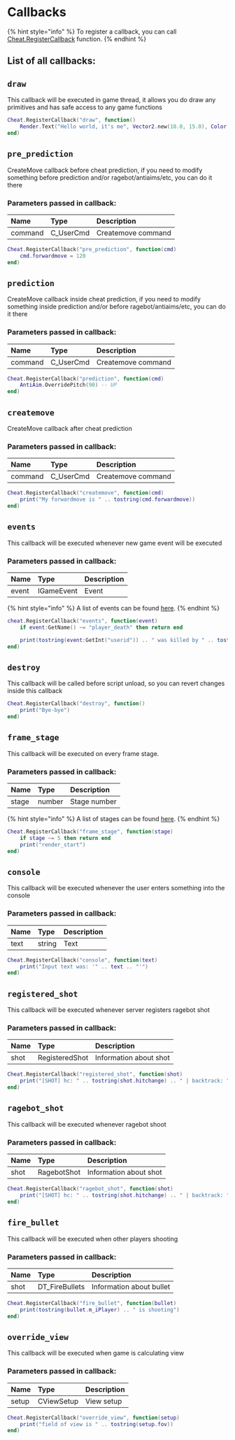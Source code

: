 # Callbacks

{% hint style="info" %}
To register a callback, you can call [Cheat.RegisterCallback](../neverlose/Cheat.md#registercallback) function.
{% endhint %}

## List of all callbacks:

## `draw`

This callback will be executed in game thread, it allows you do draw any primitives and has safe access to any game functions

```lua
Cheat.RegisterCallback("draw", function()
    Render.Text("Hello world, it's me", Vector2.new(10.0, 15.0), Color.new(1.0, 1.0, 1.0), 16)
end)
```

## `pre_prediction`

CreateMove callback before cheat prediction, if you need to modify something before prediction
and/or ragebot/antiaims/etc, you can do it there

### Parameters passed in callback:

| Name    | Type      | Description        |
| :------ | :-------- | :----------------- |
| command | C_UserCmd | Createmove command |

```lua
Cheat.RegisterCallback("pre_prediction", function(cmd)
    cmd.forwardmove = 120
end)
```

## `prediction`

CreateMove callback inside cheat prediction, if you need to modify something inside prediction
and/or before ragebot/antiaims/etc, you can do it there

### Parameters passed in callback:

| Name    | Type      | Description        |
| :------ | :-------- | :----------------- |
| command | C_UserCmd | Createmove command |

```lua
Cheat.RegisterCallback("prediction", function(cmd)
    AntiAim.OverridePitch(90) -- UP
end)
```

## `createmove`

CreateMove callback after cheat prediction

### Parameters passed in callback:

| Name    | Type      | Description        |
| :------ | :-------- | :----------------- |
| command | C_UserCmd | Createmove command |

```lua
Cheat.RegisterCallback("createmove", function(cmd)
    print("My forwardmove is " .. tostring(cmd.forwardmove))
end)
```

## `events`

This callback will be executed whenever new game event will be executed

### Parameters passed in callback:

| Name  | Type       | Description |
| :---- | :--------- | :---------- |
| event | IGameEvent | Event       |

{% hint style="info" %}
A list of events can be found [here](https://wiki.alliedmods.net%20Counter-Strike:_Global_Offensive_Events).
{% endhint %}

```lua
cheat.RegisterCallback("events", function(event)
    if event:GetName() ~= "player_death" then return end

    print(tostring(event:GetInt("userid")) .. " was killed by " .. tostring(event:GetInt("attacker")))
end)
```

## `destroy`

This callback will be called before script unload, so you can revert changes inside this callback

```lua
Cheat.RegisterCallback("destroy", function()
    print("Bye-bye")
end)
```

## `frame_stage`

This callback will be executed on every frame stage.

### Parameters passed in callback:

| Name  | Type   | Description  |
| :---- | :----- | :----------- |
| stage | number | Stage number |

{% hint style="info" %}
A list of stages can be found [here](source_engine_enums.md#stages).
{% endhint %}

```lua
Cheat.RegisterCallback("frame_stage", function(stage)
    if stage ~= 5 then return end
    print("render_start")
end)
```

## `console`

This callback will be executed whenever the user enters something into the console

### Parameters passed in callback:

| Name | Type   | Description |
| :--- | :----- | :---------- |
| text | string | Text        |

```lua
Cheat.RegisterCallback("console", function(text)
    print("Input text was: '" .. text .. "'")
end)
```

## `registered_shot`

This callback will be executed whenever server registers ragebot shot

### Parameters passed in callback:

| Name | Type           | Description            |
| :--- | :------------- | :--------------------- |
| shot | RegisteredShot | Information about shot |

```lua
Cheat.RegisterCallback("registered_shot", function(shot)
    print("[SHOT] hc: " .. tostring(shot.hitchange) .. " | backtrack: " .. tostring(shot.backtrack) .. " | hitgroup: " .. tostring(shot.hitgroup) .. " | damage: " .. tostring(shot.damage) .. " | target: " .. tostring(shot.target_index))
end)
```

## `ragebot_shot`

This callback will be executed whenever ragebot shoot

### Parameters passed in callback:

| Name | Type        | Description            |
| :--- | :---------- | :--------------------- |
| shot | RagebotShot | Information about shot |

```lua
Cheat.RegisterCallback("ragebot_shot", function(shot)
    print("[SHOT] hc: " .. tostring(shot.hitchange) .. " | backtrack: " .. tostring(shot.backtrack) .. " | hitgroup: " .. tostring(shot.hitgroup) .. " | damage: " .. tostring(shot.damage) .. " | target: " .. tostring(shot.target_index))
end)
```

## `fire_bullet`

This callback will be executed when other players shooting

### Parameters passed in callback:

| Name | Type           | Description              |
| :--- | :------------- | :----------------------- |
| shot | DT_FireBullets | Information about bullet |

```lua
Cheat.RegisterCallback("fire_bullet", function(bullet)
    print(tostring(bullet.m_iPlayer) .. " is shooting")
end)
```

## `override_view`

This callback will be executed when game is calculating view

### Parameters passed in callback:

| Name  | Type       | Description |
| :---- | :--------- | :---------- |
| setup | CViewSetup | View setup  |

```lua
Cheat.RegisterCallback("override_view", function(setup)
    print("field of view is " .. tostring(setup.fov))
end)
```
